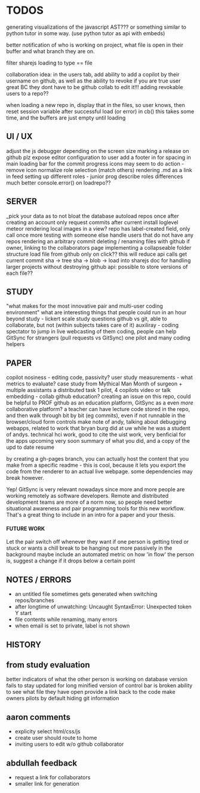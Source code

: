 TODOS
=====

generating visualizations of the javascript AST??? or something similar to
python tutor in some way. (use python tutor as api with embeds)

better notification of who is working on project, what file is open in their
buffer and what branch they are on.

filter sharejs loading to type == file

collaboration idea: in the users tab, add ability to add a copilot by their
username on github, as well as the ability to revoke if you are true user great
BC they dont have to be github collab to edit it!!! adding revokable users to a
repo??

when loading a new repo in, display that in the files, so user knows,
then reset session variable after successful load (or error) in cb()
this takes some time, and the buffers are just empty until loading



## UI / UX

adjust the js debugger depending on the screen size
marking a release on github plz
expose editor configuration to user
add a footer in for spacing in main
loading bar for the commit progress
icons may seem to do action - remove icon
normalize role selection (match others)
rendering .md as a link in feed
setting up different roles - junior prog
describe roles differences much better
console.error() on loadrepo??



## SERVER

\_pick your data as to not bloat the database
autoload repos once after creating an account
only request commits after current
install loglevel meteor
rendering local images in a view?
repo has label-created field, only call once
more testing with someone else
handle users that do not have any repos
rendering an arbitrary commit
deleting / renaming files with github
if owner, linking to the collaborators page
implementing a collapseable folder structure
load file from github only on click?? this will reduce api calls
get current commit sha -> tree sha -> blob -> load into sharejs doc
for handling larger projects without destroying github api:
possible to store versions of each file??


## STUDY

"what makes for the most innovative pair and multi-user coding environment"
what are interesting things that people could run in an hour
beyond study - lickert scale study questions
github vs git, able to collaborate, but not
(within subjects takes care of it)
auxiliray - coding spectator to jump in
live webcasting of them coding, people can help
GitSync for strangers (pull requests vs GitSync)
one pilot and many coding helpers



## PAPER

copilot nosiness - editing code, passivity?
user study measurements - what metrics to evaluate?
case study from Mythical Man Month of surgeon + multiple assistants
a distributed task 1 pilot, 4 copilots
video or talk embedding - collab github education?
creating an issue on this repo, could be helpful to PROF
github as an education platform, GitSync as a even *more* collaborative platform?
a teacher can have lecture code stored in the repo, and then walk through bit
by bit (eg commits), even if not runnable in the browser/cloud form controls
make note of andy, talking about debugging webapps, related to work that bryan
burg did at uw while he was a student of andys. technical hci work, good to
cite the uist work, very benficial for the apps upcoming very soon
summary of what you did, and a copy of the upd to date resume

by creating a gh-pages branch, you can actually host the content that you make
from a specific readme - this is cool, because it lets you export the code from
the renderer to an actual live webpage. some dependencies may break however.

Yep! GitSync is very relevant nowadays since more and more people are working
remotely as software developers. Remote and distributed development teams are
more of a norm now, so people need better situational awareness and pair
programming tools for this new workflow. That's a great thing to include in an
intro for a paper and your thesis.

#### FUTURE WORK

Let the pair switch off whenever they want if one person is getting tired or
stuck or wants a chill break to be hanging out more passively in the background
maybe include an automated metric on how 'in flow' the person is, suggest a
change if it drops below a certain point



## NOTES / ERRORS

- an untitled file sometimes gets generated when switching repos/branches
- after longtime of unwatching: Uncaught SyntaxError: Unexpected token Y start
- file contents while renaming, many errors
- when email is set to private, label is not shown

## HISTORY


## from study evaluation

better indicators of what the other person is working on
database version fails to stay updated for long
minified version of control bar is broken
ability to see what file they have open
provide a link back to the code
make owners pilots by default
hiding git information

## aaron comments

- explicity select html/css/js
- create user should route to home
- inviting users to edit w/o github collaborator

## abdullah feedback

- request a link for collaborators
- smaller link for generation

